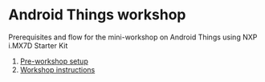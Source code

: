 # Android Things workshop
Prerequisites and flow for the mini-workshop on Android Things using NXP i.MX7D Starter Kit

1. [Pre-workshop setup](https://github.com/webmaxru/android-things-workshop/blob/master/PREREQUISITES.md)
2. [Workshop instructions](https://github.com/webmaxru/android-things-workshop/blob/master/INSTRUCTIONS.md)
